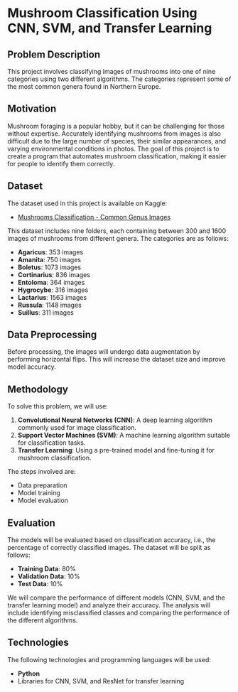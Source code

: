 # Mushroom Classification Using CNN, SVM, and Transfer Learning

## Problem Description

This project involves classifying images of mushrooms into one of nine categories using two different algorithms. The categories represent some of the most common genera found in Northern Europe.

## Motivation

Mushroom foraging is a popular hobby, but it can be challenging for those without expertise. Accurately identifying mushrooms from images is also difficult due to the large number of species, their similar appearances, and varying environmental conditions in photos. The goal of this project is to create a program that automates mushroom classification, making it easier for people to identify them correctly.

## Dataset

The dataset used in this project is available on Kaggle:

- [Mushrooms Classification - Common Genus Images](https://www.kaggle.com/datasets/maysee/mushrooms-classification-common-genuss-images)

This dataset includes nine folders, each containing between 300 and 1600 images of mushrooms from different genera. The categories are as follows:

- **Agaricus**: 353 images
- **Amanita**: 750 images
- **Boletus**: 1073 images
- **Cortinarius**: 836 images
- **Entoloma**: 364 images
- **Hygrocybe**: 316 images
- **Lactarius**: 1563 images
- **Russula**: 1148 images
- **Suillus**: 311 images

## Data Preprocessing

Before processing, the images will undergo data augmentation by performing horizontal flips. This will increase the dataset size and improve model accuracy.

## Methodology

To solve this problem, we will use:

1. **Convolutional Neural Networks (CNN)**: A deep learning algorithm commonly used for image classification.
2. **Support Vector Machines (SVM)**: A machine learning algorithm suitable for classification tasks.
3. **Transfer Learning**: Using a pre-trained model and fine-tuning it for mushroom classification.

The steps involved are:

- Data preparation
- Model training
- Model evaluation

## Evaluation

The models will be evaluated based on classification accuracy, i.e., the percentage of correctly classified images. The dataset will be split as follows:

- **Training Data**: 80%
- **Validation Data**: 10%
- **Test Data**: 10%

We will compare the performance of different models (CNN, SVM, and the transfer learning model) and analyze their accuracy. The analysis will include identifying misclassified classes and comparing the performance of the different algorithms.

## Technologies

The following technologies and programming languages will be used:

- **Python**
- Libraries for CNN, SVM, and ResNet for transfer learning
